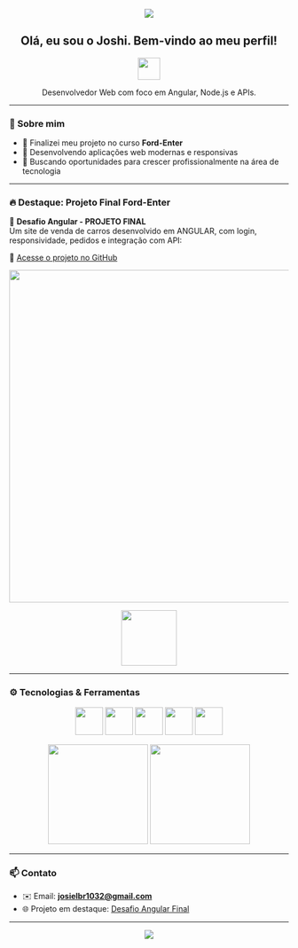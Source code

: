 <p align="center">
  <img src="https://capsule-render.vercel.app/api?type=waving&color=0:2d2dff,100:00c4ff&height=200&section=header&text=Joshi86%20&fontSize=40&fontColor=ffffff" />
</p>

<h2 align="center">Olá, eu sou o Joshi. Bem-vindo ao meu perfil!</h2>

<p align="center">
<img src="https://github.com/user-attachments/assets/6f5b36d0-d3a6-4145-b300-0c3a8f1c0263"width="40"/>



<p align="center">Desenvolvedor Web com foco em Angular, Node.js e APIs.</p>

---

### 🧠 Sobre mim

- 🔭 Finalizei meu projeto no curso **Ford-Enter**
- 🚀 Desenvolvendo aplicações web modernas e responsivas
- 🎯 Buscando oportunidades para crescer profissionalmente na área de tecnologia

---

### 🔥 Destaque: Projeto Final Ford-Enter

📌 **Desafio Angular - PROJETO FINAL**  
Um site de venda de carros desenvolvido em ANGULAR, com login, responsividade, pedidos e integração com API:

🔗 [Acesse o projeto no GitHub](https://github.com/Joshi86/Desafio-Angular-PROJETO-FINAL)

<p align="center">
  <img src="https://github.com/Joshi86/Desafio-Angular-PROJETO-FINAL/raw/main/preview.gif" width="600"/>
</p>
<p align="center">
  <img src="https://github.com/user-attachments/assets/e7e68746-b744-4ed4-be60-421335a23909"width="100"/>
</p>

---



### ⚙️ Tecnologias & Ferramentas

<p align="center">
  <img src="https://cdn.jsdelivr.net/gh/devicons/devicon/icons/html5/html5-original-wordmark.svg" width="50px" />
  <img src="https://cdn.jsdelivr.net/gh/devicons/devicon/icons/css3/css3-original-wordmark.svg" width="50px" />
  <img src="https://cdn.jsdelivr.net/gh/devicons/devicon/icons/javascript/javascript-original.svg" width="50px" />
  <img src="https://cdn.jsdelivr.net/gh/devicons/devicon/icons/angularjs/angularjs-original.svg" width="50px" />
  <img src="https://cdn.jsdelivr.net/gh/devicons/devicon/icons/nodejs/nodejs-original.svg" width="50px" />
<p align="center">
  <img height="180em" src="https://github-readme-stats.vercel.app/api?username=Joshi86&show_icons=true&theme=tokyonight&count_private=true" />
  <img height="180em" src="https://github-readme-stats.vercel.app/api/top-langs/?username=Joshi86&layout=compact&langs_count=8&theme=tokyonight" />
</p>

---


### 📫 Contato

- ✉️ Email: **josielbr1032@gmail.com**  
- 🌐 Projeto em destaque: [Desafio Angular Final](https://github.com/Joshi86/Desafio-Angular-PROJETO-FINAL)

---

<p align="center">
  <img src="https://capsule-render.vercel.app/api?type=waving&color=0:00c4ff,100:2d2dff&height=120&section=footer"/>
</p>

